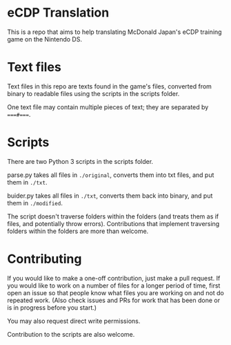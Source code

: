 # eCDP Translation
This is a repo that aims to help translating McDonald Japan's eCDP training game on the Nintendo DS.

# Text files
Text files in this repo are texts found in the game's files, converted from binary to readable files using the scripts in the scripts folder.

One text file may contain multiple pieces of text; they are separated by `===#===`.

# Scripts
There are two Python 3 scripts in the scripts folder.

parse.py takes all files in `./original`, converts them into txt files, and put them in `./txt`.

buider.py takes all files in `./txt`, converts them back into binary, and put them in `./modified`.

The script doesn't traverse folders within the folders (and treats them as if files, and potentially throw errors). Contributions that implement traversing folders within the folders are more than welcome.

# Contributing
If you would like to make a one-off contribution, just make a pull request. If you would like to work on a number of files for a longer period of time, first open an issue so that people know what files you are working on and not do repeated work. (Also check issues and PRs for work that has been done or is in progress before you start.)

You may also request direct write permissions.

Contribution to the scripts are also welcome.